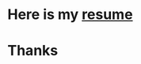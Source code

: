 <h1>Here is my <a href="https://reyadkhan.github.io/reyad-resume.pdf">resume</a><h1>
  <p>Thanks</p>
